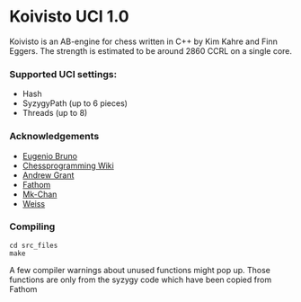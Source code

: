 # Koivisto UCI 1.0

Koivisto is an AB-engine for chess written in C++ by Kim Kahre and Finn Eggers. The strength is estimated to be around 2860 CCRL on a single core.

### Supported UCI settings:
- Hash
- SyzygyPath (up to 6 pieces)
- Threads (up to 8)

### Acknowledgements
- [Eugenio Bruno](https://github.com/Eugenio-Bruno)
- [Chessprogramming Wiki](https://www.chessprogramming.org/Main_Page)
- [Andrew Grant](https://github.com/AndyGrant/Ethereal)
- [Fathom](https://github.com/jdart1/Fathom)
- [Mk-Chan](https://github.com/Mk-Chan)
- [Weiss](https://github.com/TerjeKir)

### Compiling

```
cd src_files
make
```

A few compiler warnings about unused functions might pop up. Those functions are only from the syzygy code which have been copied from Fathom




